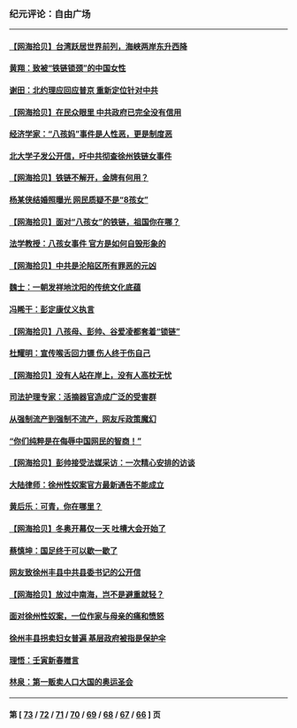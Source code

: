 ### 纪元评论：自由广场
---
#### [【网海拾贝】台湾跃居世界前列，海峡两岸东升西降](../../pages/nsc993/n13587009.md) 
#### [黄翔：致被“铁链锁颈”的中国女性](../../pages/nsc993/n13586839.md) 
#### [谢田：北约理应回应普京 重新定位针对中共](../../pages/nsc993/n13586770.md) 
#### [【网海拾贝】在民众眼里 中共政府已完全没有信用](../../pages/nsc993/n13583918.md) 
#### [经济学家：“八孩妈”事件是人性恶，更是制度恶](../../pages/nsc993/n13583849.md) 
#### [北大学子发公开信，吁中共彻查徐州铁链女事件](../../pages/nsc993/n13581127.md) 
#### [【网海拾贝】铁链不解开，金牌有何用？](../../pages/nsc993/n13581050.md) 
#### [杨某侠结婚照曝光 网民质疑不是“8孩女”](../../pages/nsc993/n13580940.md) 
#### [【网海拾贝】面对“八孩女”的铁链，祖国你在哪？](../../pages/nsc993/n13578379.md) 
#### [法学教授：八孩女事件 官方是如何自毁形象的](../../pages/nsc993/n13578309.md) 
#### [【网海拾贝】中共是沦陷区所有罪恶的元凶](../../pages/nsc993/n13575417.md) 
#### [魏士：一朝发祥地沈阳的传统文化底蕴](../../pages/nsc993/n13575016.md) 
#### [冯睎干：彭定康仗义执言](../../pages/nsc993/n13573222.md) 
#### [【网海拾贝】八孩母、彭帅、谷爱凌都套着“锁链”](../../pages/nsc993/n13573458.md) 
#### [杜耀明：宣传喉舌回力镖 伤人终于伤自己](../../pages/nsc993/n13572734.md) 
#### [【网海拾贝】没有人站在岸上，没有人高枕无忧](../../pages/nsc993/n13570595.md) 
#### [司法护理专家：活摘器官造成广泛的受害群](../../pages/nsc993/n13570425.md) 
#### [从强制流产到强制不流产，网友斥政策魔幻](../../pages/nsc993/n13570429.md) 
#### [“你们纯粹是在侮辱中国网民的智商！”](../../pages/nsc993/n13566297.md) 
#### [【网海拾贝】彭帅接受法媒采访：一次精心安排的访谈](../../pages/nsc993/n13565969.md) 
#### [大陆律师：徐州性奴案官方最新通告不能成立](../../pages/nsc993/n13565923.md) 
#### [黄后乐：可青，你在哪里？](../../pages/nsc993/n13564695.md) 
#### [【网海拾贝】冬奥开幕仅一天 吐槽大会开始了](../../pages/nsc993/n13562799.md) 
#### [蔡慎坤：国足终于可以歇一歇了](../../pages/nsc993/n13562715.md) 
#### [网友致徐州丰县中共县委书记的公开信](../../pages/nsc993/n13560481.md) 
#### [【网海拾贝】放过中南海，岂不是避重就轻？](../../pages/nsc993/n13560444.md) 
#### [面对徐州性奴案，一位作家与母亲的痛和愤怒](../../pages/nsc993/n13560392.md) 
#### [徐州丰县拐卖妇女普遍 基层政府被指是保护伞](../../pages/nsc993/n13558232.md) 
#### [理悟：壬寅新春赠言](../../pages/nsc993/n13558171.md) 
#### [林泉：第一贩卖人口大国的奥运圣会](../../pages/nsc993/n13558148.md) 

---
#### 第 [ [73](./73.md) / [72](./72.md) / [71](./71.md) / [70](./70.md) / [69](./69.md) / [68](./68.md) / [67](./67.md) / [66](./66.md) ] 页
